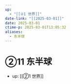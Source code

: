 ```yaml
---
up:
  - "[[②1 世界]]"
date-link: "[[2025-03-01]]"
date: 2025-03-01
ctime-p: 2025-03-01T13:05:32
aliases:
  - 东半球
---
```


# ②11 东半球

- up: [[②1 世界]]

